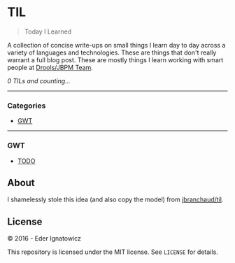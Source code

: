 # TIL

> Today I Learned

A collection of concise write-ups on small things I learn day to day across a
variety of languages and technologies. These are things that don't really
warrant a full blog post. These are mostly things I learn working with
smart people at [Drools/JBPM Team](http://www.drools.org/community/team.html).

_0 TILs and counting..._

---

### Categories

* [GWT](#gwt)

---

### GWT

- [TODO](gwt/todo.md)


## About

I shamelessly stole this idea (and also copy the model) from
[jbranchaud/til](https://github.com/jbranchaud/til).


## License

&copy; 2016 - Eder Ignatowicz

This repository is licensed under the MIT license. See `LICENSE` for
details.
